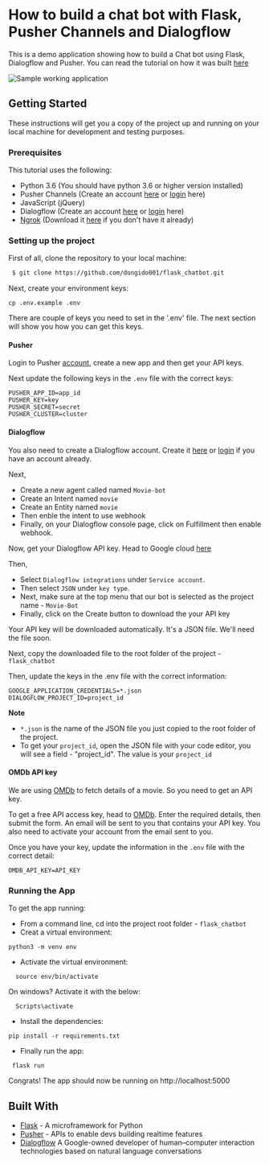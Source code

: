 # How to build a chat bot with Flask, Pusher Channels and Dialogflow

This is a demo application showing how to build a Chat bot using Flask, Dialogflow and Pusher. You can read the tutorial on how it was built [here](https://pusher.com/tutorial/)

![Sample working application](https://image.ibb.co/e6pMQJ/chat_bot_sample.gif "Sample working application")

## Getting Started

These instructions will get you a copy of the project up and running on your local machine for development and testing purposes.

### Prerequisites

This tutorial uses the following:

 - Python 3.6 (You should have python 3.6 or higher version installed)
 - Pusher Channels (Create an account [here](https://dashboard.pusher.com/accounts/sign_up) or [login](https://dashboard.pusher.com/accounts/sign_in) here)
 - JavaScript (jQuery)
 - Dialogflow (Create an account [here](https://dashboard.pusher.com/accounts/sign_up) or [login](https://dashboard.pusher.com/accounts/sign_in) here)
 - [Ngrok](https://ngrok.com/) (Download it [here](https://ngrok.com/download) if you don't have it already)

### Setting up the project

First of all, clone the repository to your local machine:

```sh
 $ git clone https://github.com/dongido001/flask_chatbot.git
```

Next, create your environment keys:

```
cp .env.example .env
```
There are couple of keys you need to set in the '.env' file. The next section will show you how you can get this keys.

#### Pusher

Login to Pusher [account](https://dashboard.pusher.com/accounts/sign_in), create a new app and then get your API keys.

 Next update the following keys in the `.env` file with the correct keys:
  ```
  PUSHER_APP_ID=app_id
  PUSHER_KEY=key
  PUSHER_SECRET=secret
  PUSHER_CLUSTER=cluster
  ```

#### Dialogflow

You also need to create a Dialogflow account. Create it [here](https://console.dialogflow.com/api-client/#/login) or [login](https://console.dialogflow.com/api-client/#/login) if you have an account already.

Next,
  - Create a new agent called named `Movie-bot`
  - Create an Intent named `movie`
  - Create an Entity named `movie`
  - Then enble the intent to use webhook
  - Finally, on your Dialogflow console page, click on Fulfillment then enable webhook. 

Now, get your Dialogflow API key. Head to Google cloud [here](https://console.cloud.google.com/apis/credentials/serviceaccountkey)

Then,
  - Select `Dialogflow integrations` under `Service account`. 
  - Then select `JSON` under `key type`. 
  - Next, make sure at the top menu that our bot is selected as the project name - `Movie-Bot`
  - Finally, click on the Create button to download the your API key

Your API key will be downloaded automatically. It's a JSON file. We'll need the file soon.

Next, copy the downloaded file to the root folder of the project - `flask_chatbot`

Then, update the keys in the .env file with the correct information:
 ```
 GOOGLE_APPLICATION_CREDENTIALS=*.json
 DIALOGFLOW_PROJECT_ID=project_id
 ```
 **Note**
   - `*.json` is the name of the JSON file you just copied to the root folder of the project.
   - To get your `project_id`, open the JSON file with your code editor, you will see a field - "project_id". The value is your `project_id`


#### OMDb API key

We are using [OMDb](http://www.omdbapi.com/) to fetch details of a movie. So you need to get an API key.

To get a free API access key, head to [OMDb](http://www.omdbapi.com/apikey.aspx). Enter the required details, then submit the form. An email will be sent to you that contains your API key. You also need to activate your account from the email sent to you.

Once you have your key, update the information in the `.env` file with the correct detail:

```
OMDB_API_KEY=API_KEY
```

### Running the App

To get the app running:

 - From a command line, cd into the project root folder - `flask_chatbot`
 - Creat a virtual environment:
 ```
 python3 -m venv env
 ```
 - Activate the virtual environment:
 ```
   source env/bin/activate
 ```
 On windows? Activate it with the below:
 ```
   Scripts\activate
 ```

 - Install the dependencies:
 ```
 pip install -r requirements.txt
 ```

 - Finally run the app:
 ```
  flask run
 ```

 Congrats! The app should now be running on http://localhost:5000

## Built With

* [Flask](http://flask.pocoo.org/) - A microframework for Python
* [Pusher](https://pusher.com/) - APIs to enable devs building realtime features
* [Dialogflow](https://dialogflow.com/) A Google-owned developer of human–computer interaction technologies based on natural language conversations
